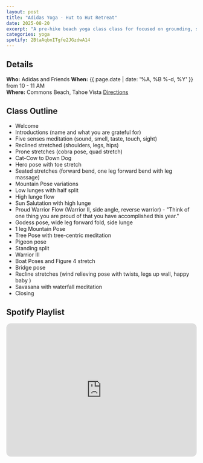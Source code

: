 ```yaml
---
layout: post
title: "Adidas Yoga - Hut to Hut Retreat"
date: 2025-08-20
excerpt: "A pre-hike beach yoga class class for focused on grounding, stretching, and mindfulness."
categories: yoga
spotify: 2BtaAqbnITgfe2JGzdwA14
---
```



## Details

**Who:** Adidas and Friends
**When:** {{ page.date | date: '%A, %B %-d, %Y' }} from 10 - 11 AM   
**Where:** Commons Beach, Tahoe Vista [Directions](https://share.google/OicGzX18gz2agNgAj)   


## Class Outline

- Welcome 
- Introductions (name and what you are grateful for)
- Five senses meditation (sound, smell, taste, touch, sight)
- Reclined stretched (shoulders, legs, hips)
- Prone stretches (cobra pose, quad stretch)
- Cat-Cow to Down Dog
- Hero pose with toe stretch
- Seated stretches (forward bend, one leg forward bend with leg massage)
- Mountain Pose variations
- Low lunges with half split
- High lunge flow
- Sun Salutation with high lunge
- Proud Warrior Flow (Warrior II, side angle, reverse warrior) - "Think of one thing you are proud of that you have accomplished this year." 
- Godess pose, wide leg forward fold, side lunge
- 1 leg Mountain Pose
- Tree Pose with tree-centric meditation
- Pigeon pose
- Standing split
- Warrior III
- Boat Poses and Figure 4 stretch
- Bridge pose
- Recline stretches (wind relieving pose with twists, legs up wall, happy baby )
- Savasana with waterfall meditation
- Closing
 

## Spotify Playlist

<iframe style="border-radius:12px" src="https://open.spotify.com/embed/playlist/{{ page.spotify }}?utm_source=generator" width="100%" height="352" frameBorder="0" allowfullscreen="" allow="autoplay; clipboard-write; encrypted-media; fullscreen; picture-in-picture" loading="lazy"></iframe>  

